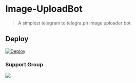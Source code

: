 # Image-UploadBot

> A simplest telegram to telegra.ph image uploader bot

## Deploy 

[![Deploy](https://www.herokucdn.com/deploy/button.svg)](https://heroku.com/deploy?template=https://github.com/REX-BOTZ/REX-TELEGRAPH-UPLOADER)

### Support Group

<a href="https://t.me/REX_BOTS_SUPPORT"><img src="https://img.shields.io/badge/Telegram-Join%20Telegram%20Group-blue.svg?logo=telegram"></a>
